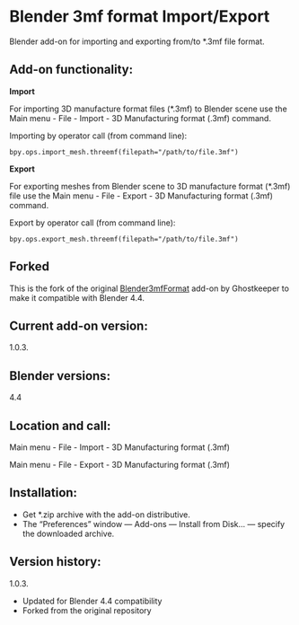 # Blender 3mf format Import/Export

Blender add-on for importing and exporting from/to *.3mf file format.

Add-on functionality:
-
**Import**

For importing 3D manufacture format files (*.3mf) to Blender scene use the Main menu - File - Import - 3D Manufacturing format (.3mf) command.  

Importing by operator call (from command line):

    bpy.ops.import_mesh.threemf(filepath="/path/to/file.3mf")

**Export**

For exporting meshes from Blender scene to 3D manufacture format (*.3mf) file use the Main menu - File - Export - 3D Manufacturing format (.3mf) command.  

Export by operator call (from command line):

    bpy.ops.export_mesh.threemf(filepath="/path/to/file.3mf")

Forked
-
This is the fork of the original [Blender3mfFormat](https://github.com/Ghostkeeper/Blender3mfFormat) add-on by Ghostkeeper to make it compatible with Blender 4.4. 

Current add-on version:
-
1.0.3.

Blender versions:
-
4.4

Location and call:
-
Main menu - File - Import - 3D Manufacturing format (.3mf)

Main menu - File - Export - 3D Manufacturing format (.3mf)

Installation:
-
- Get *.zip archive with the add-on distributive.
- The “Preferences” window — Add-ons — Install from Disk... — specify the downloaded archive.

Version history:
-
1.0.3.
- Updated for Blender 4.4 compatibility
- Forked from the original repository

